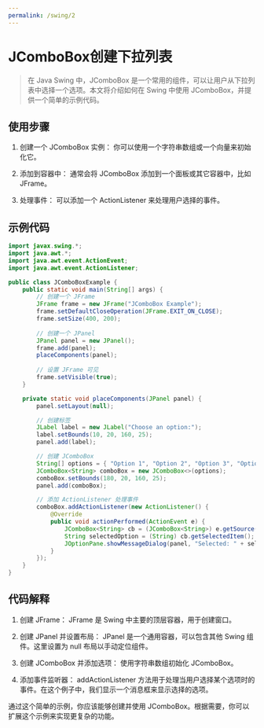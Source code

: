 ```yaml
---
permalink: /swing/2
---
```

# JComboBox创建下拉列表

> 在 Java Swing 中，JComboBox 是一个常用的组件，可以让用户从下拉列表中选择一个选项。本文将介绍如何在 Swing 中使用 JComboBox，并提供一个简单的示例代码。
## 使用步骤

1. 创建一个 JComboBox 实例：
        你可以使用一个字符串数组或一个向量来初始化它。

2. 添加到容器中：
        通常会将 JComboBox 添加到一个面板或其它容器中，比如 JFrame。

3. 处理事件：
        可以添加一个 ActionListener 来处理用户选择的事件。

## 示例代码

```java
import javax.swing.*;
import java.awt.*;
import java.awt.event.ActionEvent;
import java.awt.event.ActionListener;

public class JComboBoxExample {
    public static void main(String[] args) {
        // 创建一个 JFrame
        JFrame frame = new JFrame("JComboBox Example");
        frame.setDefaultCloseOperation(JFrame.EXIT_ON_CLOSE);
        frame.setSize(400, 200);
        
        // 创建一个 JPanel
        JPanel panel = new JPanel();
        frame.add(panel);
        placeComponents(panel);
        
        // 设置 JFrame 可见
        frame.setVisible(true);
    }

    private static void placeComponents(JPanel panel) {
        panel.setLayout(null);

        // 创建标签
        JLabel label = new JLabel("Choose an option:");
        label.setBounds(10, 20, 160, 25);
        panel.add(label);

        // 创建 JComboBox
        String[] options = { "Option 1", "Option 2", "Option 3", "Option 4" };
        JComboBox<String> comboBox = new JComboBox<>(options);
        comboBox.setBounds(180, 20, 160, 25);
        panel.add(comboBox);

        // 添加 ActionListener 处理事件
        comboBox.addActionListener(new ActionListener() {
            @Override
            public void actionPerformed(ActionEvent e) {
                JComboBox<String> cb = (JComboBox<String>) e.getSource();
                String selectedOption = (String) cb.getSelectedItem();
                JOptionPane.showMessageDialog(panel, "Selected: " + selectedOption);
            }
        });
    }
}
```
## 代码解释

1. 创建 JFrame：
        JFrame 是 Swing 中主要的顶层容器，用于创建窗口。

2. 创建 JPanel 并设置布局：
        JPanel 是一个通用容器，可以包含其他 Swing 组件。这里设置为 null 布局以手动定位组件。

3. 创建 JComboBox 并添加选项：
        使用字符串数组初始化 JComboBox。

4. 添加事件监听器：
        addActionListener 方法用于处理当用户选择某个选项时的事件。在这个例子中，我们显示一个消息框来显示选择的选项。

通过这个简单的示例，你应该能够创建并使用 JComboBox。根据需要，你可以扩展这个示例来实现更复杂的功能。